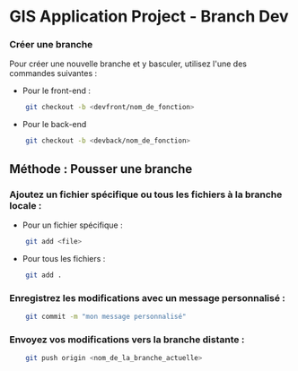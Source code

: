 # GIS Application Project - Branch Dev

### Créer une branche

Pour créer une nouvelle branche et y basculer, utilisez l'une des commandes suivantes :

- Pour le front-end :
```bash
    git checkout -b <devfront/nom_de_fonction>
```

- Pour le back-end
```bash
    git checkout -b <devback/nom_de_fonction>
```

## Méthode : Pousser une branche

### Ajoutez un fichier spécifique ou tous les fichiers à la branche locale :

- Pour un fichier spécifique :
```bash
    git add <file>
```

- Pour tous les fichiers :
```bash
    git add .
```

### Enregistrez les modifications avec un message personnalisé :

```bash
    git commit -m "mon message personnalisé"
```


### Envoyez vos modifications vers la branche distante :

```bash
    git push origin <nom_de_la_branche_actuelle>
```